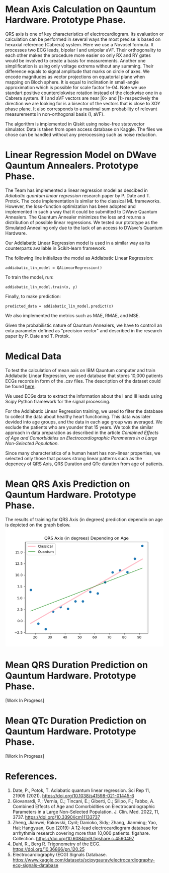 # Mean Axis Calculation on Qauntum Hardware. Prototype Phase.
QRS axis is one of key characteristics of electrocardiogram. Its evaluation or calculation can be performed in several ways the most precise is based on hexaxial reference (Cabrera) system. Here we use a Novosel formula. It processes two ECG leads, bipolar I and unipolar aVF. Their orthogonality to each other makes the procedure more easier so only RX and RY gates would be involved to create a basis for measurements. Another one simplification is using only voltage extrema without any summing. Their difference equals to signal amplitude that marks on circle of axes. We encode magnitudes as vector projections on equatorial plane when mapping on Bloch sphere. It is equal to inclination in small-angle approximation which is possible for scale factor 1e-04. Note we use standart positive counterclokwise rotation instead of the clockwise one in a Cabrera system. If I and aVF vectors are near |0> and |1> respectively the direction we are looking for is a bisector of the vectors that is close to XOY phase plane. It also corresponds to a maximal sum probability of relevant measurements in non-orthogonal basis {I, aVF}.

The algorithm is implemented in Qiskit using noise-free statevector simulator. Data is taken from open access database on Kaggle. The files we chose can be handled without any prerocessing such as noise reduction.

# Linear Regression Model on DWave Qauntum Annealers. Prototype Phase.

The Team has implemented a linear regression model as descibed in *Adiabatic quantum linear regression* research paper by P. Date and T. Protok. The code implementation is similar to the classical ML frameworks. However, the loss-function optimization has been adopted and implemented in such a way that it could be submitted to DWave Quantum Annealers. The Qauntum Annealer minimizes the loss and returns a distribution of possible linear regressions. We tested our ptototype as the Simulated Annealing only due to the lack of an access to DWave's Quantum Hardware.  

Our Addiabatic Linear Regression model is used in a similar way as its counterparts avaliable in Scikit-learn framework. 

The following line initializes the model as Addiabatic Linear Regression:

    addiabatic_lin_model = QALinearRegression()

To train the model, run:

    addiabatic_lin_model.train(x, y)

Finally, to make prediction:

    predicted_data = addiabatic_lin_model.predict(x)

We also implemented the metrics such as MAE, RMAE, and MSE. 

Given the probabilistic nature of Qauntum Annealers, we have to controll an exta parameter defined as "precision vector" and described in the research paper by P. Date and T. Protok. 

# Medical Data 
To test the calculation of mean axis on IBM Qauntum computer and train Addiabatic Linear Regression, we used database that stores 10,000 patients ECGs records in form of the .csv files. The description of the dataset could be found [here](https://figshare.com/collections/ChapmanECG/4560497/2). 

We used ECGs data to extract the information about the I and III leads using Scipy Python framework for the signal processing. 

For the Addiabatic Linear Regression training, we used to filter the database to collect the data about healthy heart functioning. This data was later devided into age groups, and the data in each age group was averaged. We exclude the patients who are younder that 15 years. We took the similar approach in data preparation as described in the article *Combined Effects of Age and Comorbidities on Electrocardiographic Parameters in a Large Non-Selected Population*. 

Since many characteristics of a human heart has non-linear properties, we selected only those that posses strong linear patterns such as the depenecy of QRS Axis, QRS Duration and QTc duration from age of patients. 

# Mean QRS Axis Prediction on Qauntum Hardware. Prototype Phase.
The results of training for QRS Axis (in degrees) prediction dependin on age is depicted on the graph below. 
![QRS Sol](results/quantum_vs_classical_qrs_axis.png)
# Mean QRS Duration Prediction on Qauntum Hardware. Prototype Phase.
[Work In Progress]
# Mean QTc Duration Prediction on Qauntum Hardware. Prototype Phase.
[Work In Progress]


# References.
1. Date, P., Potok, T. Adiabatic quantum linear regression. Sci Rep 11, 21905 (2021). https://doi.org/10.1038/s41598-021-01445-6
2. Giovanardi, P.; Vernia, C.; Tincani, E.; Giberti, C.; Silipo, F.; Fabbo, A. Combined Effects of Age and Comorbidities on Electrocardiographic Parameters in a Large Non-Selected Population. J. Clin. Med. 2022, 11, 3737. https://doi.org/10.3390/jcm11133737 
3. Zheng, Jianwei; Rakovski, Cyril; Danioko, Sidy; Zhang, Jianming; Yao, Hai; Hangyuan, Guo (2019): A 12-lead electrocardiogram database for arrhythmia research covering more than 10,000 patients. figshare. Collection. https://doi.org/10.6084/m9.figshare.c.4560497
4. Dahl, R., Berg R. Trigonometry of the ECG. https://doi.org/10.36866/pn.120.25
5. Electrocardiography (ECG) Signals Database. https://www.kaggle.com/datasets/scipygaurav/electrocardiography-ecg-signals-database
